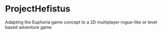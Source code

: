 # ProjectHefistus
Adapting the Euphoria game concept to a 2D multiplayer rogue-like or level based adventure game
